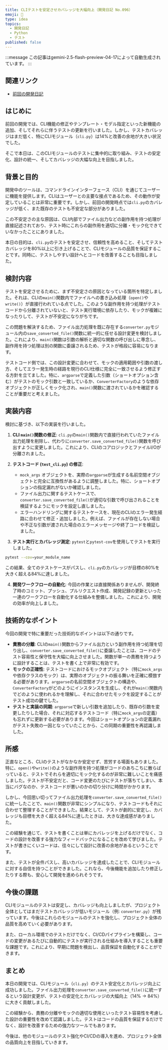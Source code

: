 ```yaml
---
title: CLIテストを安定させカバレッジを大幅向上（開発日記 No.096）
emoji: 🧪
type: idea
topics:
  - 開発日記
  - Python
  - テスト
published: false
---
```


:::message
この記事はgemini-2.5-flash-preview-04-17によって自動生成されています。
:::

## 関連リンク
- [前回の開発日記](https://zenn.dev/centervil/articles/2025-06-03_095_dev-diary)

## はじめに

前回の開発では、CLI機能の修正やテンプレート・モデル指定といった新機能の追加、そしてそれらに伴うテストの更新を行いました。しかし、テストカバレッジはまだ低く、特にCLIモジュール（`cli.py`）は14%と改善の余地が大きい状況でした。

そこで本日は、このCLIモジュールのテストに集中的に取り組み、テストの安定化、設計の統一、そしてカバレッジの大幅な向上を目指しました。

## 背景と目的

開発中のツールは、コマンドラインインターフェース（CLI）を通じてユーザーに機能を提供します。CLIはユーザーとの主要な接点であるため、その動作が安定していることは非常に重要です。しかし、前回の開発時点では`cli.py`のカバレッジが低く、また既存のテストも不安定な部分がありました。

この不安定さの主な原因は、CLI内部でファイル出力などの副作用を持つ処理が直接記述されており、テスト時にこれらの副作用を適切に分離・モック化できていなかったことにありました。

本日の目的は、`cli.py`のテストを安定させ、信頼性を高めること、そしてテストカバレッジを80%以上に引き上げることで、CLIモジュールの品質を保証することです。同時に、テストしやすい設計へとコードを改善することも目指しました。

## 検討内容

テストを安定させるために、まず不安定さの原因となっている箇所を特定しました。それは、CLIの`main()`関数内でファイルへの書き込み処理（`open()`や`write()`）が直接行われている点でした。このような副作用を持つ処理がテストコードから分離されていないと、テスト実行環境に依存したり、モックが複雑になったりして、テストが不安定になりがちです。

この問題を解決するため、ファイル出力処理を既に存在する`converter.py`モジュール内の`save_converted_file()`関数に統一的に任せる設計変更を検討しました。これにより、`main()`関数は引数の解析と適切な関数の呼び出しに専念し、副作用を持つ処理は別の関数に委譲されるため、テストが格段に容易になります。

テストコード側では、この設計変更に合わせて、モックの適用範囲や引数の渡し方、そしてエラー発生時の経路を現行のCLI仕様に完全に一致させるよう修正する方針を立てました。特に、`argparse`で定義した引数（ショートオプション含む）がテストのモック引数と一致しているか、`ConverterFactory`のような依存オブジェクトが正しくモック化され、`main()`関数に渡されているかを確認することが重要だと考えました。

## 実装内容

検討に基づき、以下の実装を行いました。

1.  **CLI `main()`関数の修正**: `cli.py`の`main()`関数内で直接行われていたファイル出力処理を削除し、代わりに`converter.save_converted_file()`関数を呼び出すように変更しました。これにより、CLIのコアロジックとファイルI/Oが分離されました。

2.  **テストコード (`test_cli.py`) の修正**:
    *   `mock_args` オブジェクトを、実際の`argparse`が生成する名前空間オブジェクトと完全に互換性があるように調整しました。特に、ショートオプションの指定漏れがないか確認しました。
    *   ファイル出力に関するテストケースで、`converter.save_converted_file()`が適切な引数で呼び出されることを検証するようにモックを設定し直しました。
    *   エラーハンドリングに関するテストケースを、現在のCLIのエラー発生経路に合わせて修正・追加しました。例えば、ファイルが存在しない場合や不正な引数が渡された場合のエラーメッセージや終了コードを検証しました。

3.  **テスト実行とカバレッジ測定**: `pytest`と`pytest-cov`を使用してテストを実行しました。

```bash
pytest --cov=your_module_name
```

この結果、全てのテストケースがパスし、`cli.py`のカバレッジが目標の80%を大きく超える84%に達しました。

4.  **開発ワークフローの自動化**: 今回の作業とは直接関係ありませんが、開発終了時のコミット、プッシュ、プルリクエスト作成、開発記録の更新といった一連のワークフローを自動化する仕組みを整備しました。これにより、開発の効率が向上しました。

## 技術的なポイント

今回の開発で特に重要だった技術的なポイントは以下の通りです。

*   **責務の分離**: CLIの`main()`関数からファイル出力という副作用を持つ処理を切り出し、`converter.save_converted_file()`に委譲したことは、コードのテスト容易性と保守性を大幅に向上させました。関数が単一の責務を持つように設計することは、テストを書く上で非常に有効です。
*   **モックの正確性**: テストコードにおけるモックオブジェクト（特に`mock_args`や依存クラスのモック）は、実際のオブジェクトの振る舞いを正確に模倣する必要があります。`argparse`の名前空間オブジェクトの構造や、`ConverterFactory`がどのようにインスタンスを生成し、それが`main()`関数内でどのように使われるかを理解し、それに合わせたモックを設定することがテスト成功の鍵でした。
*   **テストと実装の同期**: `argparse`で新しい引数を追加したり、既存の引数を変更したりした場合、それに対応するテストコード（特に`mock_args`の定義）も忘れずに更新する必要があります。今回はショートオプションの定義漏れがテスト失敗の一因となっていたことから、この同期の重要性を再認識しました。

## 所感

正直なところ、CLIのテストがなかなか安定せず、苦労する場面もありました。特に、`open()`や`write()`のような副作用を持つ処理がコードのあちこちに散らばっていると、テストでそれらを適切にモック化するのが非常に難しいことを痛感しました。テストが不安定だと、コード変更のたびにテストが落ちてしまい、本当にバグなのか、テストコードが悪いのかの切り分けに時間がかかります。

しかし、今回思い切ってファイル出力処理を`converter.save_converted_file()`に統一したことで、`main()`関数が非常にシンプルになり、テストコードもそれに合わせて整理することができました。結果として、テストが劇的に安定し、カバレッジも目標を大きく超える84%に達したときは、大きな達成感がありました。

この経験を通じて、テストを書くことは単にカバレッジを上げるだけでなく、コードの設計を改善する強力なフィードバックになることを改めて学びました。テストが書きにくいコードは、往々にして設計に改善の余地があるということです。

また、テストが全件パスし、高いカバレッジを達成したことで、CLIモジュールに対する自信を持つことができました。これなら、今後機能を追加したり修正したりする際も、安心して開発を進められそうです。

## 今後の課題

CLIモジュールのテストは安定し、カバレッジも向上しましたが、プロジェクト全体としてはまだテストカバレッジが低いモジュール（例: `converter.py`）が残っています。今後はこれらのモジュールのテストを強化し、プロジェクト全体の品質を高めていく必要があります。

また、ローカル環境でのテストだけでなく、CI/CDパイプラインを構築し、コードの変更があるたびに自動的にテストが実行される仕組みを導入することも重要な課題です。これにより、早期に問題を検出し、品質保証を自動化することができます。

## まとめ

本日の開発では、CLIモジュール（`cli.py`）のテスト安定化とカバレッジ向上に成功しました。ファイル出力処理を`converter.save_converted_file()`に統一するという設計変更が、テストの安定化とカバレッジの大幅向上（14% → 84%）に大きく貢献しました。

この経験から、責務の分離やモックの適切な使用といったテスト容易性を考慮した設計の重要性を改めて認識しました。テストはコードの品質を保証するだけでなく、設計を改善するための強力なツールでもあります。

今後は、他のモジュールのテスト強化やCI/CDの導入を進め、プロジェクト全体の品質向上を目指していきます。